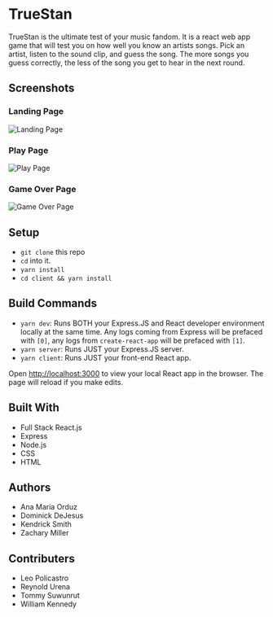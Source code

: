 # TrueStan

TrueStan is the ultimate test of your music fandom. It is a react web app game that will test you on how well you know an artists songs. Pick an artist, listen to the sound clip, and guess the song. The more songs you guess correctly, the less of the song you get to hear in the next round.

## Screenshots
### Landing Page
![Landing Page](https://i.imgur.com/1Pivk65.gif)

### Play Page
![Play Page](https://i.imgur.com/m6rPW5T.gif)

### Game Over Page
![Game Over Page](https://i.imgur.com/IeAAN84.gif)
## Setup

- `git clone` this repo
- `cd` into it.
- `yarn install`
- `cd client && yarn install`

## Build Commands

- `yarn dev`: Runs BOTH your Express.JS and React developer environment locally at the same time. Any logs coming from Express will be prefaced with `[0]`, any logs from `create-react-app` will be prefaced with `[1]`.
- `yarn server`: Runs JUST your Express.JS server.
- `yarn client`: Runs JUST your front-end React app.

Open [http://localhost:3000](http://localhost:3000) to view your local React app in the browser. The page will reload if you make edits.

## Built With

- Full Stack React.js
- Express
- Node.js
- CSS
- HTML

## Authors

- Ana Maria Orduz
- Dominick DeJesus
- Kendrick Smith
- Zachary Miller

## Contributers

- Leo Policastro
- Reynold Urena
- Tommy Suwunrut
- William Kennedy
